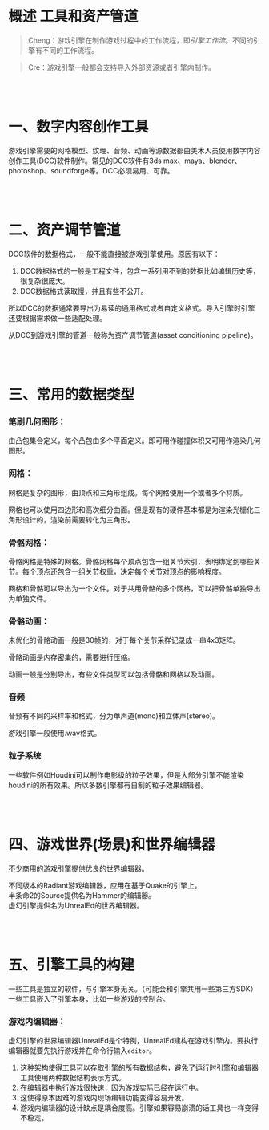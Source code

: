 # 概述 工具和资产管道  

> Cheng：游戏引擎在制作游戏过程中的工作流程，即*引擎工作流*。不同的引擎有不同的工作流程。    

> Cre：游戏引擎一般都会支持导入外部资源或者引擎内制作。    

<br />
<br />


# 一、数字内容创作工具  

游戏引擎需要的网格模型、纹理、音频、动画等源数据都由美术人员使用数字内容创作工具(DCC)软件制作。常见的DCC软件有3ds max、maya、blender、photoshop、soundforge等。DCC必须易用、可靠。  

<br />
<br />

# 二、资产调节管道  

DCC软件的数据格式，一般不能直接被游戏引擎使用。原因有以下：  
1. DCC数据格式的一般是工程文件，包含一系列用不到的数据比如编辑历史等，很复杂很庞大。  
2. DCC数据格式读取慢，并且有些不公开。  

所以DCC的数据通常要导出为易读的通用格式或者自定义格式。导入引擎时引擎还要根据需求做一些适配处理。  

从DCC到游戏引擎的管道一般称为资产调节管道(asset conditioning pipeline)。  


<br />
<br />


# 三、常用的数据类型   

### 笔刷几何图形：  

由凸包集合定义，每个凸包由多个平面定义。即可用作碰撞体积又可用作渲染几何图形。  

### 网格：  

网格是复杂的图形，由顶点和三角形组成。每个网格使用一个或者多个材质。  

网格也可以使用四边形和高次细分曲面。但是现有的硬件基本都是为渲染光栅化三角形设计的，渲染前需要转化为三角形。  

### 骨骼网格：  

骨骼网格是特殊的网格。骨骼网格每个顶点包含一组关节索引，表明绑定到哪些关节。每个顶点还包含一组关节权重，决定每个关节对顶点的影响程度。  

网格和骨骼可以导出为一个文件。对于共用骨骼的多个网格，可以把骨骼单独导出为单独文件。  


### 骨骼动画：  

未优化的骨骼动画一般是30帧的，对于每个关节采样记录成一串4x3矩阵。  

骨骼动画是内存密集的，需要进行压缩。  

动画一般是分别导出，有些文件类型可以包括骨骼和网格以及动画。  

### 音频  

音频有不同的采样率和格式，分为单声道(mono)和立体声(stereo)。  

游戏引擎一般使用.wav格式。  

### 粒子系统  

一些软件例如Houdini可以制作电影级的粒子效果，但是大部分引擎不能渲染houdini的所有效果。所以多数引擎都有自制的粒子效果编辑器。  



<br />
<br />


# 四、游戏世界(场景)和世界编辑器  

不少商用的游戏引擎提供优良的世界编辑器。  

不同版本的Radiant游戏编辑器，应用在基于Quake的引擎上。  
半条命2的Source提供名为Hammer的编辑器。  
虚幻引擎提供名为UnrealEd的世界编辑器。  


<br />
<br />


# 五、引擎工具的构建  

一些工具是独立的软件，与引擎本身无关。（可能会和引擎共用一些第三方SDK）  
一些工具嵌入了引擎本身，比如一些游戏的控制台。  

### 游戏内编辑器：  

虚幻引擎的世界编辑器UnrealEd是个特例，UnrealEd建构在游戏引擎内。要执行编辑器就要先执行游戏并在命令行输入`editor`。  
1. 这种架构使得工具可以存取引擎的所有数据结构，避免了运行时引擎和编辑器工具使用两种数据结构表示方式。  
2. 在编辑器中执行游戏很快速，因为游戏实际已经在运行中。  
3. 这使得原本困难的游戏内现场编辑功能变得容易开发。  
4. 游戏内编辑器的设计缺点是耦合度高。引擎如果容易崩溃的话工具也一样变得不稳定。    

